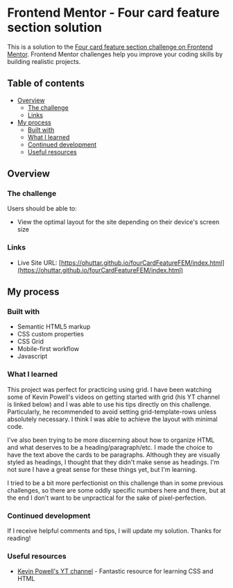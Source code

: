 # Frontend Mentor - Four card feature section solution

This is a solution to the [Four card feature section challenge on Frontend Mentor](https://www.frontendmentor.io/challenges/four-card-feature-section-weK1eFYK). Frontend Mentor challenges help you improve your coding skills by building realistic projects. 

## Table of contents

- [Overview](#overview)
  - [The challenge](#the-challenge)
  - [Links](#links)
- [My process](#my-process)
  - [Built with](#built-with)
  - [What I learned](#what-i-learned)
  - [Continued development](#continued-development)
  - [Useful resources](#useful-resources)

## Overview

### The challenge

Users should be able to:

- View the optimal layout for the site depending on their device's screen size

### Links

- Live Site URL: [https://ohuttar.github.io/fourCardFeatureFEM/index.html](https://ohuttar.github.io/fourCardFeatureFEM/index.html)

## My process

### Built with

- Semantic HTML5 markup
- CSS custom properties
- CSS Grid
- Mobile-first workflow
- Javascript

### What I learned

This project was perfect for practicing using grid. I have been watching some of Kevin Powell's videos on getting started with grid (his YT channel is linked below) and I was able to use his tips directly on this challenge. Particularly, he recommended to avoid setting grid-template-rows unless absolutely necessary. I think I was able to achieve the layout with minimal code. 

I've also been trying to be more discerning about how to organize HTML and what deserves to be a heading/paragraph/etc. I made the choice to have the text above the cards to be paragraphs. Although they are visually styled as headings, I thought that they didn't make sense as headings. I'm not sure I have a great sense for these things yet, but I'm learning. 

I tried to be a bit more perfectionist on this challenge than in some previous challenges, so there are some oddly specific numbers here and there, but at the end I don't want to be unpractical for the sake of pixel-perfection. 

### Continued development

If I receive helpful comments and tips, I will update my solution. Thanks for reading!

### Useful resources

- [Kevin Powell's YT channel](https://www.youtube.com/@KevinPowell) - Fantastic resource for learning CSS and HTML
